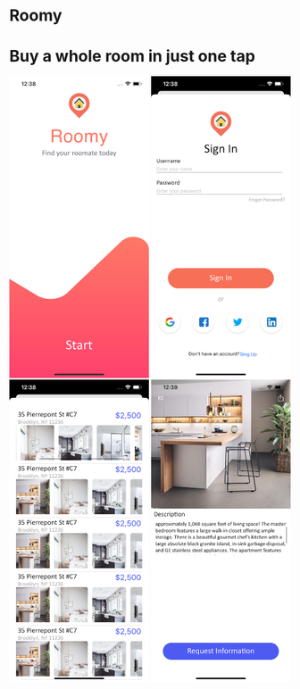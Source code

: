 # Roomy


# Buy a whole room in just one tap




<img src= "images/Start.png" width="250" >  <img src= "images/SignIn.png" width="250" >
<img src= "images/Home.png" width="250" >   <img src= "images/Info.png" width="250" >
